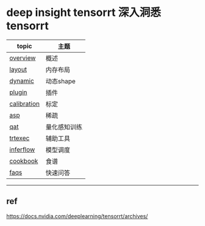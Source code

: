 # deep insight tensorrt   深入洞悉tensorrt    

|**topic**                       | **主题**|     
|    ---                         | --- |     
|[overview](./overview.md)       |概述  |         
|[layout](./layout/readme.md)    |内存布局|         
|[dynamic](./dynamic/readme.md)  |动态shape |    
|[plugin](./plugin/readme.md)    |插件  |       
|[calibration](./calibration/readme.md)  |标定 |          
|[asp](./asp/readme.md)          |稀疏 |       
|[qat](./qat/readme.md)          |量化感知训练 |       
|[trtexec](./trtexec/readme.md)         |辅助工具 |      
|[inferflow](./inferflow/readme.md) |模型调度|     
|[cookbook](https://github.com/lix19937/trt-samples-for-hackathon-cn/blob/master/cookbook/readme_cn.md) |食谱|     
|[faqs](./faqs.md)                  |快速问答|     

--------------------------------------     
## ref    
https://docs.nvidia.com/deeplearning/tensorrt/archives/   
